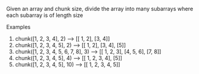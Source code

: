 
Given an array and chunk size, divide the array into many subarrays where each subarray is of length size

Examples
1. chunk([1, 2, 3, 4], 2) --> [[ 1, 2], [3, 4]]
2. chunk([1, 2, 3, 4, 5], 2) --> [[ 1, 2], [3, 4], [5]]
3. chunk([1, 2, 3, 4, 5, 6, 7, 8], 3) --> [[ 1, 2, 3], [4, 5, 6], [7, 8]]
4. chunk([1, 2, 3, 4, 5], 4) --> [[ 1, 2, 3, 4], [5]]
5. chunk([1, 2, 3, 4, 5], 10) --> [[ 1, 2, 3, 4, 5]]
